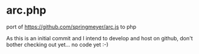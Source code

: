 # arc.php
port of https://github.com/springmeyer/arc.js to php

As this is an initial commit and I intend to develop and host on github, don't bother checking out yet... no code yet :-)
